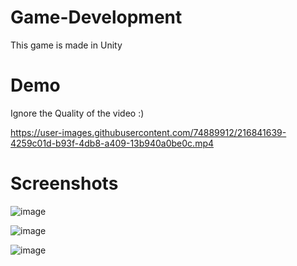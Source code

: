 # Game-Development
 This game is made in Unity
 
 
# Demo 

Ignore the Quality of the video  :)
 
 
 

https://user-images.githubusercontent.com/74889912/216841639-4259c01d-b93f-4db8-a409-13b940a0be0c.mp4




# Screenshots
 
 
![image](https://user-images.githubusercontent.com/74889912/216841275-7bd61429-61ab-4b38-8e6b-3737bfde661a.png)

![image](https://user-images.githubusercontent.com/74889912/216841296-45288fba-d211-4852-b6de-0c3a7693b5db.png)

![image](https://user-images.githubusercontent.com/74889912/216841312-343a53a4-8610-4570-9d1b-d12f52c53522.png)

